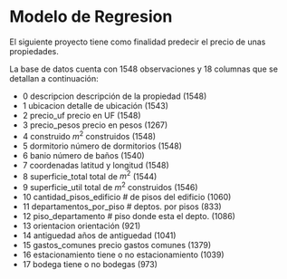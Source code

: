 # Modelo de Regresion

El siguiente proyecto tiene como finalidad predecir el precio de unas propiedades. <br>

La base de datos cuenta con 1548 observaciones y 18 columnas que se detallan a continuación:<br>

 - 0   descripcion              descripción de la propiedad (1548) <br>  
 - 1   ubicacion                detalle de ubicación        (1543) <br>  
 - 2   precio_uf                precio en UF				(1548) <br>  
 - 3   precio_pesos             precio en pesos 			(1267) <br>  
 - 4   construido               $m^2$ construidos 		    (1548) <br>  
 - 5   dormitorio               número de dormitorios 	    (1548)<br>  
 - 6   banio                    número de baños 		    (1540)<br>  
 - 7   coordenadas              latitud y longitud		    (1548)<br>  
 - 8   superficie_total         total de $m^2$			    (1544) <br>  
 - 9   superficie_util          total de $m^2$ construidos  (1546)<br>  
 - 10  cantidad_pisos_edificio  # de pisos del edificio     (1060)<br>  
 - 11  departamentos_por_piso   # deptos. por pisos		    (833)<br>  
 - 12  piso_departamento        # piso donde esta el depto. (1086)<br>  
 - 13  orientacion              orientación 				(921)<br>   
 - 14  antiguedad               años de antiguedad 		    (1041)<br>   
 - 15  gastos_comunes           precio gastos comunes		(1379)<br>   
 - 16  estacionamiento          tiene o no estacionamiento  (1039)<br>   
 - 17  bodega                   tiene o no bodegas 		    (973)<br>   